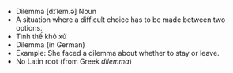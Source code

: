- Dilemma	[dɪˈlem.ə]	Noun
- A situation where a difficult choice has to be made between two options.
- Tình thế khó xử
- Dilemma (in German)
- Example: She faced a dilemma about whether to stay or leave.
- No Latin root (from Greek *dilemma*)
